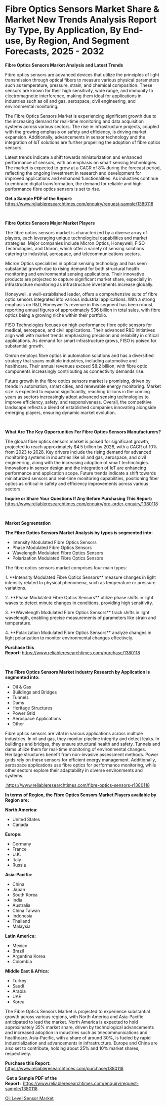 <p><h1>Fibre Optics Sensors Market Share & Market New Trends Analysis Report By Type, By Application, By End-use, By Region, And Segment Forecasts, 2025 - 2032</h1></p><p><strong>Fibre Optics Sensors Market Analysis and Latest Trends</strong></p>
<p><p>Fibre optics sensors are advanced devices that utilize the principles of light transmission through optical fibers to measure various physical parameters such as temperature, pressure, strain, and chemical composition. These sensors are known for their high sensitivity, wide range, and immunity to electromagnetic interference, making them ideal for applications in industries such as oil and gas, aerospace, civil engineering, and environmental monitoring.</p><p>The Fibre Optics Sensors Market is experiencing significant growth due to the increasing demand for real-time monitoring and data acquisition systems across various sectors. The rise in infrastructure projects, coupled with the growing emphasis on safety and efficiency, is driving market expansion. Additionally, advancements in sensor technology and the integration of IoT solutions are further propelling the adoption of fibre optics sensors.</p><p>Latest trends indicate a shift towards miniaturization and enhanced performance of sensors, with an emphasis on smart sensing technologies. The market is expected to grow at a CAGR of 8% during the forecast period, reflecting the ongoing investment in research and development for improved applications and enhanced functionalities. As industries continue to embrace digital transformation, the demand for reliable and high-performance fibre optics sensors is set to rise.</p></p>
<p><strong>Get a Sample PDF of the Report:&nbsp;</strong> <a href="https://www.reliableresearchtimes.com/enquiry/request-sample/1380118?utm_campaign=2643&utm_medium=2&utm_source=Github&utm_content=ia&utm_term=06042025&utm_id=fibre-optics-sensors">https://www.reliableresearchtimes.com/enquiry/request-sample/1380118</a></p>
<p>&nbsp;</p>
<p><strong>Fibre Optics Sensors Major Market Players</strong></p>
<p><p>The fibre optics sensors market is characterized by a diverse array of players, each leveraging unique technological capabilities and market strategies. Major companies include Micron Optics, Honeywell, FISO Technologies, and Omron, which offer a variety of sensing solutions catering to industrial, aerospace, and telecommunications sectors.</p><p>Micron Optics specializes in optical sensing technology and has seen substantial growth due to rising demand for both structural health monitoring and environmental sensing applications. Their innovative products are projected to capture significant market share, especially in infrastructure monitoring as infrastructure investments increase globally.</p><p>Honeywell, a well-established leader, offers a comprehensive suite of fibre optic sensors integrated into various industrial applications. With a strong emphasis on R&D, Honeywell's revenue in this segment has been robust, reporting annual figures of approximately $36 billion in total sales, with fibre optics being a growing niche within their portfolio.</p><p>FISO Technologies focuses on high-performance fibre optic sensors for medical, aerospace, and civil applications. Their advanced R&D initiatives align well with market trends emphasizing precision and reliability in critical applications. As demand for smart infrastructure grows, FISO is poised for substantial growth.</p><p>Omron employs fibre optics in automation solutions and has a diversified strategy that spans multiple industries, including automotive and healthcare. Their annual revenues exceed $8.2 billion, with fibre optic components increasingly contributing as connectivity demands rise.</p><p>Future growth in the fibre optics sensors market is promising, driven by trends in automation, smart cities, and renewable energy monitoring. Market size is expected to expand significantly, reaching billions in the coming years as sectors increasingly adopt advanced sensing technologies to improve efficiency, safety, and responsiveness. Overall, the competitive landscape reflects a blend of established companies innovating alongside emerging players, ensuring dynamic market evolution.</p></p>
<p>&nbsp;</p>
<p><strong>What Are The Key Opportunities For Fibre Optics Sensors Manufacturers?</strong></p>
<p><p>The global fiber optics sensors market is poised for significant growth, projected to reach approximately $4.5 billion by 2028, with a CAGR of 10% from 2023 to 2028. Key drivers include the rising demand for advanced monitoring systems in industries like oil and gas, aerospace, and civil engineering, along with the increasing adoption of smart technologies. Innovations in sensor design and the integration of IoT are enhancing performance and application scope. Future trends indicate a shift towards miniaturized sensors and real-time monitoring capabilities, positioning fiber optics as critical in safety and efficiency improvements across various sectors.</p></p>
<p><strong>Inquire or Share Your Questions If Any Before Purchasing This Report:</strong> <a href="https://www.reliableresearchtimes.com/enquiry/pre-order-enquiry/1380118?utm_campaign=2643&utm_medium=2&utm_source=Github&utm_content=ia&utm_term=06042025&utm_id=fibre-optics-sensors">https://www.reliableresearchtimes.com/enquiry/pre-order-enquiry/1380118</a></p>
<p>&nbsp;</p>
<p><strong>Market Segmentation</strong></p>
<p><strong>The Fibre Optics Sensors Market Analysis by types is segmented into:</strong></p>
<p><ul><li>Intensity Modulated Fibre Optics Sensors</li><li>Phase Modulated Fibre Optics Sensors</li><li>Wavelength Modulated Fibre Optics Sensors</li><li>Polarization Modulated Fibre Optics Sensors</li></ul></p>
<p><p>The fibre optics sensors market comprises four main types: </p><p>1. **Intensity Modulated Fibre Optics Sensors** measure changes in light intensity related to physical phenomena, such as temperature or pressure variations.</p><p>2. **Phase Modulated Fibre Optics Sensors** utilize phase shifts in light waves to detect minute changes in conditions, providing high sensitivity.</p><p>3. **Wavelength Modulated Fibre Optics Sensors** track shifts in light wavelength, enabling precise measurements of parameters like strain and temperature.</p><p>4. **Polarization Modulated Fibre Optics Sensors** analyze changes in light polarization to monitor environmental changes effectively.</p></p>
<p><strong>Purchase this Report:&nbsp;</strong><a href="https://www.reliableresearchtimes.com/purchase/1380118?utm_campaign=2643&utm_medium=2&utm_source=Github&utm_content=ia&utm_term=06042025&utm_id=fibre-optics-sensors">https://www.reliableresearchtimes.com/purchase/1380118</a></p>
<p>&nbsp;</p>
<p><strong>The Fibre Optics Sensors Market Industry Research by Application is segmented into:</strong></p>
<p><ul><li>Oil & Gas</li><li>Buildings and Bridges</li><li>Tunnels</li><li>Dams</li><li>Heritage Structures</li><li>Power Grid</li><li>Aerospace Applications</li><li>Other</li></ul></p>
<p><p>Fibre optics sensors are vital in various applications across multiple industries. In oil and gas, they monitor pipeline integrity and detect leaks. In buildings and bridges, they ensure structural health and safety. Tunnels and dams utilize them for real-time monitoring of environmental changes. Heritage structures benefit from non-invasive assessment methods. Power grids rely on these sensors for efficient energy management. Additionally, aerospace applications use fibre optics for performance monitoring, while other sectors explore their adaptability in diverse environments and systems.</p></p>
<p><a href="https://www.reliableresearchtimes.com/fibre-optics-sensors-r1380118?utm_campaign=2643&utm_medium=2&utm_source=Github&utm_content=ia&utm_term=06042025&utm_id=fibre-optics-sensors">&nbsp;https://www.reliableresearchtimes.com/fibre-optics-sensors-r1380118</a></p>
<p><strong>In terms of Region, the Fibre Optics Sensors Market Players available by Region are:</strong></p>
<p>
    <p> <strong> North America: </strong>
        <ul>
            <li>United States</li>
            <li>Canada</li>
        </ul>
        </p> 
    <p> <strong> Europe: </strong>
        <ul>
            <li>Germany</li>
            <li>France</li>
            <li>U.K.</li>
            <li>Italy</li>
            <li>Russia</li>
        </ul>
        </p> 
    <p> <strong> Asia-Pacific: </strong>
        <ul>
            <li>China</li>
            <li>Japan</li>
            <li>South Korea</li>
            <li>India</li>
            <li>Australia</li>
            <li>China Taiwan</li>
            <li>Indonesia</li>
            <li>Thailand</li>
            <li>Malaysia</li>
        </ul>
        </p> 
    <p> <strong> Latin America: </strong>
        <ul>
            <li>Mexico</li>
            <li>Brazil</li>
            <li>Argentina Korea</li>
            <li>Colombia</li>
        </ul>
        </p> 
    <p> <strong> Middle East & Africa: </strong>
        <ul>
            <li>Turkey</li>
            <li>Saudi</li>
            <li>Arabia</li>
            <li>UAE</li>
            <li>Korea</li>
        </ul>
    </p>
    </p>
<p><p>The Fibre Optics Sensors Market is projected to experience substantial growth across various regions, with North America and Asia-Pacific anticipated to lead the market. North America is expected to hold approximately 35% market share, driven by technological advancements and increased adoption in industries such as telecommunications and healthcare. Asia-Pacific, with a share of around 30%, is fueled by rapid industrialization and advancements in infrastructure. Europe and China are also set to contribute, holding about 25% and 10% market shares, respectively.</p></p>
<p><strong>Purchase this Report: </strong><a href="https://www.reliableresearchtimes.com/purchase/1380118?utm_campaign=2643&utm_medium=2&utm_source=Github&utm_content=ia&utm_term=06042025&utm_id=fibre-optics-sensors">https://www.reliableresearchtimes.com/purchase/1380118</a></p>
<p>&nbsp;<strong>Get a Sample PDF of the Report:&nbsp;&nbsp;</strong><a href="https://www.reliableresearchtimes.com/enquiry/request-sample/1380118?utm_campaign=2643&utm_medium=2&utm_source=Github&utm_content=ia&utm_term=06042025&utm_id=fibre-optics-sensors">https://www.reliableresearchtimes.com/enquiry/request-sample/1380118</a></p>
<p><strong></strong></p>
<p><p><a href="https://github.com/dolorespeddico90/Market-Research-Report-List-1/blob/main/oil-level-sensor-market.md?utm_campaign=2643&utm_medium=2&utm_source=Github&utm_content=ia&utm_term=06042025&utm_id=fibre-optics-sensors">Oil Level Sensor Market</a></p></p>